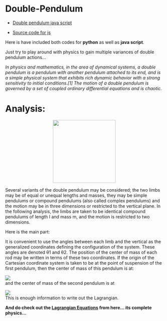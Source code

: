 # Double-Pendulum

- [Double pendulum java script](http://manojtummala.github.io/Double-Pendulum/Double-Pendulum--JS/index.html)

- [Source code for js](./Double-Pendulum--JS)

Here is have included both codes for **python** as well as **java script**.

Just try to play around with physics to gain multiple variances of double pendulum actions... 

_In physics and mathematics, in the area of dynamical systems, a double pendulum is a pendulum with another pendulum attached to its end, and is a simple physical system that exhibits rich dynamic behavior with a strong sensitivity to initial conditions.[1] The motion of a double pendulum is governed by a set of coupled ordinary differential equations and is chaotic._

# Analysis:
<p align="center">
<img src="https://upload.wikimedia.org/wikipedia/commons/thumb/7/78/Double-Pendulum.svg/1200px-Double-Pendulum.svg.png" width="200"/></p>

Several variants of the double pendulum may be considered; the two limbs may be of equal or unequal lengths and masses, they may be simple pendulums or compound pendulums (also called complex pendulums) and the motion may be in three dimensions or restricted to the vertical plane. In the following analysis, the limbs are taken to be identical compound pendulums of length l and mass m, and the motion is restricted to two dimensions.

Here is the main part:

It is convenient to use the angles between each limb and the vertical as the generalized coordinates defining the configuration of the system. These angles are denoted θ1 and θ2. The position of the center of mass of each rod may be written in terms of these two coordinates. If the origin of the Cartesian coordinate system is taken to be at the point of suspension of the first pendulum, then the center of mass of this pendulum is at:

<img src="https://wikimedia.org/api/rest_v1/media/math/render/svg/48de2956fdc503c352a4aece2f24119340e6e8d0" width=/><br />
  and the center of mass of the second pendulum is at

<img src="https://wikimedia.org/api/rest_v1/media/math/render/svg/dbe7b77136fed6134fb4aa6fad95c11613d760a3"/><br />
  This is enough information to write out the Lagrangian.
  
  __And do check out the [Lagrangian Equations](https://en.wikipedia.org/wiki/Double_pendulum#:~:text=In%20physics%20and%20mathematics%2C%20in,strong%20sensitivity%20to%20initial%20conditions) from here... its complete physics...__ 
